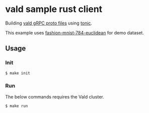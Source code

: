 # vald sample rust client

Building [vald gRPC proto files](https://github.com/vdaas/vald/) using [tonic](https://github.com/hyperium).

This example uses [fashion-mnist-784-euclidean](http://ann-benchmarks.com/fashion-mnist-784-euclidean.hdf5) for demo dataset.

## Usage

### Init

```bash
$ make init
```

### Run

The below commands requires the Vald cluster.

```bash
$ make run
```
